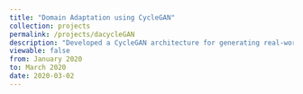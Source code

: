 ```yaml
---
title: "Domain Adaptation using CycleGAN"
collection: projects 
permalink: /projects/dacycleGAN
description: "Developed a CycleGAN architecture for generating real-world images from simulated images to reduce the domain gap between real-world data and simulated data."
viewable: false
from: January 2020
to: March 2020
date: 2020-03-02
---
```

